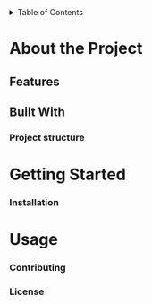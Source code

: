 <details>
  <summary>Table of Contents</summary>
</details>

# About the Project

## Features

## Built With

### Project structure

# Getting Started

### Installation

# Usage

### Contributing

### License
<!--
### Contact
-->
